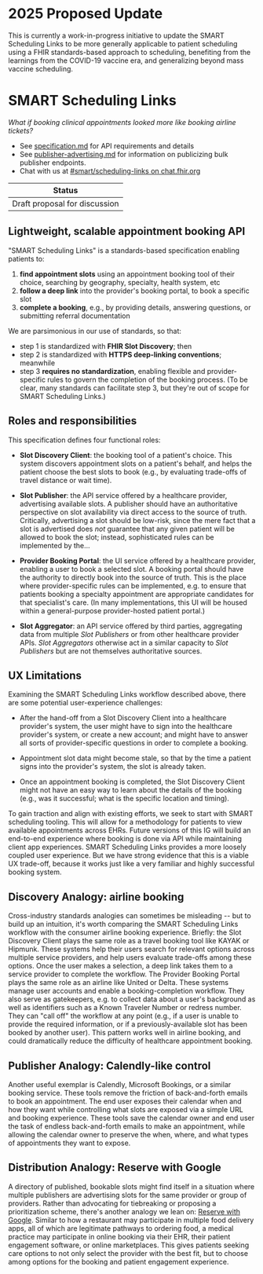 # 2025 Proposed Update

This is currently a work-in-progress initiative to update the SMART Scheduling Links to be more generally applicable to patient scheduling using a FHIR standards-based approach to scheduling, benefiting from the learnings from the COVID-19 vaccine era, and generalizing beyond mass vaccine scheduling.

# SMART Scheduling Links
*What if booking clinical appointments looked more like booking airline tickets?*

* See [specification.md](specification.md) for API requirements and details
* See [publisher-advertising.md](publisher-advertising.md) for information on publicizing bulk publisher endpoints.
* Chat with us at [#smart/scheduling-links on chat.fhir.org](https://chat.fhir.org/#narrow/stream/281612-smart.2Fscheduling-links)

|Status|
|---|
|Draft proposal for discussion|


## Lightweight, scalable appointment booking API

"SMART Scheduling Links" is a standards-based specification enabling patients to:

1. **find appointment slots** using an appointment booking tool of their choice, searching by geography, specialty, health system, etc
2. **follow a deep link** into the provider's booking portal, to book a specific slot
3. **complete a booking**, e.g., by providing details, answering questions, or submitting referral documentation

We are parsimonious in our use of standards, so that:

* step 1 is standardized with **FHIR Slot Discovery**; then 
* step 2 is standardized with **HTTPS deep-linking conventions**; meanwhile
* step 3 **requires no standardization**, enabling flexible and provider-specific rules to govern the completion of the booking process.
(To be clear, many standards can facilitate step 3, but they're out of scope for SMART Scheduling Links.)

## Roles and responsibilities

This specification defines four functional roles:

* **Slot Discovery Client**: the booking tool of a patient's choice. This system discovers appointment slots on a patient's behalf, and helps the patient choose the best slots to book (e.g., by evaluating trade-offs of travel distance or wait time).

* **Slot Publisher**: the API service offered by a healthcare provider, advertising available slots. A publisher should have an authoritative perspective on slot availability via direct access to the source of truth. Critically, advertising a slot should be low-risk, since the mere fact that a slot is advertised does *not* guarantee that any given patient will be allowed to book the slot; instead, sophisticated rules can be implemented by the...

* **Provider Booking Portal**: the UI service offered by a healthcare provider, enabling a user to book a selected slot. A booking portal should have the authority to directly book into the source of truth. This is the place where provider-specific rules can be implemented, e.g. to ensure that patients booking a specialty appointment are appropriate candidates for that specialist's care. (In many implementations, this UI will be housed within a general-purpose provider-hosted patient portal.)

*  **Slot Aggregator**: an API service offered by third parties, aggregating data from multiple _Slot Publishers_ or from other healthcare provider APIs. _Slot Aggregators_ otherwise act in a similar capacity to _Slot Publishers_ but are not themselves authoritative sources.

## UX Limitations

Examining the SMART Scheduling Links workflow described above, there are some potential user-experience challenges:

* After the hand-off from a Slot Discovery Client into a healthcare provider's system, the user might have to sign
into the healthcare provider's system, or create a new account; and might have to answer all sorts of
provider-specific questions in order to complete a booking.  

* Appointment slot data might become stale, so that by the time a patient signs into the provider's system, the slot is already taken.
   
* Once an appointment booking is completed, the Slot Discovery Client might not have an easy way to learn about
the details of the booking (e.g., was it successful; what is the specific location and timing).

To gain traction and align with existing efforts, we seek to start with SMART scheduling tooling. This will allow for a methodology for patients to view available appointments across EHRs. Future versions of this IG will build an end-to-end experience where booking is done via API while maintaining client app experiences. SMART Scheduling Links provides a more loosely coupled user experience. But we have strong evidence that this is a viable UX trade-off, because it works just like a very familiar and highly successful booking system.

## Discovery Analogy: airline booking

Cross-industry standards analogies can sometimes be misleading -- but to build up an intuition, it's worth comparing the SMART Scheduling Links workflow with the consumer airline booking experience. Briefly: the Slot Discovery Client plays the same role as a travel booking tool like KAYAK or Hipmunk. These systems help their users search for relevant options across multiple service providers, and help users evaluate trade-offs among these options. Once the user makes a selection, a deep link takes them to a service provider to complete the workflow. The Provider Booking Portal plays the same role as an airline like United or Delta. These systems manage user accounts and enable a booking-completion workflow. They also serve as gatekeepers, e.g. to collect data about a user's background as well as identifiers such as a Known Traveler Number or redress number. They can "call off" the workflow at any point (e.g., if a user is unable to provide the required information, or if a previously-available slot has been booked by another user).  This pattern works well in airline booking, and could dramatically reduce the difficulty of healthcare appointment booking.

## Publisher Analogy: Calendly-like control

Another useful exemplar is Calendly, Microsoft Bookings, or a similar booking service. These tools remove the friction of back-and-forth emails to book an appointment. The end user exposes their calendar when and how they want while controlling what slots are exposed via a simple URL and booking experience. These tools save the calendar owner and end user the task of endless back-and-forth emails to make an appointment, while allowing the calendar owner to preserve the when, where, and what types of appointments they want to expose.

## Distribution Analogy: Reserve with Google

A directory of published, bookable slots might find itself in a situation where multiple publishers are advertising slots for the same provider or group of providers. Rather than advocating for tiebreaking or proposing a prioritization scheme, there's another analogy we lean on: [Reserve with Google](https://www.google.com/maps/reserve/partners). Similar to how a restaurant may participate in multiple food delivery apps, all of which are legitimate pathways to ordering food, a medical practice may participate in online booking via their EHR, their patient engagement software, or online marketplaces. This gives patients seeking care options to not only select the provider with the best fit, but to choose among options for the booking and patient engagement experience.

